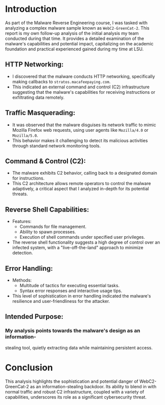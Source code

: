 # Introduction
As part of the Malware Reverse Engineering course, I was tasked with
analyzing a complex malware sample known as `WebC2-GreenCat-2`.
This report is my own follow-up analysis of the initial analysis my team 
conducted during that time. It provides a detailed examination of the 
malware's capabilities and potential impact, capitalizing on the academic
foundation and practical experienced gained during my time at LSU.

## HTTP Networking:
* I discovered that the malware conducts HTTP networking,
specifically making callbacks to `stratos.macafeepaying.com`.
* This indicated an external command and control (C2) infrastructure
suggesting that the malware's capabilities for receiving instructions
or exfiltrating data remotely.

## Traffic Masquerading:
* It was observed that the malware disguises its network traffic to
mimic Mozilla Firefox web requests, using user agents like
`Mozilla/4.0` or `Mozilla/5.0`.
* This behavior makes it challenging to detect its malicious activities
through standard network monitoring tools.

## Command & Control (C2):
* The malware exhibits C2 behavior, calling back to a designated 
domain for instructions.
* This C2 architecture allows remote operators to control the 
malware adaptively, a critical aspect that I analyzed in-depth 
for its potential threats.

## Reverse Shell Capabilities:
* Features:
	* Commands for file management.
	* Ability to spawn processes.
	* Execution of shell commands under specified user privileges.
* The reverse shell functionality suggests a high degree of control over
an infected system, with a "live-off-the-land" approach to minimize
detection.

## Error Handling:
* Methods:
	* Multitude of tactics for executing essential tasks.
	* Syntax error responses and interactive usage tips.
* This level of sophistication in error handling indicated the
malware's resilience and user-friendliness for the attacker.

## Intended Purpose:
### My analysis points towards the malware's design as an information-
stealing tool, quietly extracting data while maintaining persistent
access.

# Conclusion
This analysis highlights the sophistication and potential danger
of WebC2-GreenCat-2 as an information-stealing backdoor. Its ability
to blend in with normal traffic and robust C2 infrastructure,
coupled with a variety of capabilities, underscores its role as a
significant cybersecurity threat. 